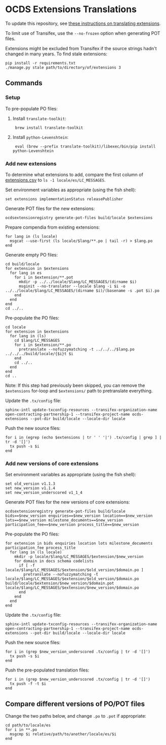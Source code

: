 # OCDS Extensions Translations

To update this repository, see [these instructions on translating extensions](https://ocdsextensionregistry.readthedocs.io/en/latest/translation.html).

To limit use of Transifex, use the `--no-frozen` option when generating POT files.

Extensions might be excluded from Transifex if the source strings hadn't changed in many years. To find stale extensions:

```
pip install -r requirements.txt
./manage.py stale path/to/directory/of/extensions 3
```

## Commands

### Setup

To pre-populate PO files:

1. Install `translate-toolkit`:

        brew install translate-toolkit

1. Install `python-Levenshtein`:

        eval (brew --prefix translate-toolkit)/libexec/bin/pip install python-Levenshtein

### Add new extensions

To determine what extensions to add, compare the first column of [extensions.csv](https://github.com/open-contracting/extension_registry/raw/main/extensions.csv) to `ls -1 locale/es/LC_MESSAGES`.

Set environment variables as appropriate (using the fish shell):

```
set extensions implementationStatus releasePublisher
```

Generate POT files for the new extensions:

```
ocdsextensionregistry generate-pot-files build/locale $extensions
```

Prepare compendia from existing extensions:

```
for lang in (ls locale)
  msgcat --use-first (ls locale/$lang/**.po | tail -r) > $lang.po
end
```

Generate empty PO files:

```
cd build/locale
for extension in $extensions
  for lang in es
    for i in $extension/**.pot
      mkdir -p ../../locale/$lang/LC_MESSAGES/(dirname $i)
      msginit --no-translator --locale $lang -i $i -o ../../locale/$lang/LC_MESSAGES/(dirname $i)/(basename -s .pot $i).po
    end
  end
end
cd ../..
```

Pre-populate the PO files:

```
cd locale
for extension in $extensions
  for lang in (ls)
    cd $lang/LC_MESSAGES
    for i in $extension/**.po
      pretranslate --nofuzzymatching -t ../../../$lang.po ../../../build/locale/{$i}t $i
    end
    cd ../..
  end
end
cd ..
```

Note: If this step had previously been skipped, you can remove the `$extensions` for-loop and `$extensions/` path to pretranslate everything.

Update the `.tx/config` file:

```
sphinx-intl update-txconfig-resources --transifex-organization-name open-contracting-partnership-1 --transifex-project-name ocds-extensions --pot-dir build/locale --locale-dir locale
```

Push the new source files:

```
for i in (egrep (echo $extensions | tr ' ' '|') .tx/config | grep ] | tr -d '[]')
  tx push -s $i
end
```

### Add new versions of core extensions

Set environment variables as appropriate (using the fish shell):

```
set old_version v1.1.3
set new_version v1.1.4
set new_version_underscored v1_1_4
```

Generate POT files for the new versions of core extensions:

```
ocdsextensionregistry generate-pot-files build/locale bids==$new_version enquiries==$new_version location==$new_version lots==$new_version milestone_documents==$new_version participation_fee==$new_version process_title==$new_version
```

Pre-populate the PO files:

```
for extension in bids enquiries location lots milestone_documents participation_fee process_title
  for lang in (ls locale)
    mkdir -p locale/$lang/LC_MESSAGES/$extension/$new_version
    for domain in docs schema codelists
      if [ -f locale/$lang/LC_MESSAGES/$extension/$old_version/$domain.po ]
        pretranslate --nofuzzymatching -t locale/$lang/LC_MESSAGES/$extension/$old_version/$domain.po build/locale/$extension/$new_version/$domain.pot locale/$lang/LC_MESSAGES/$extension/$new_version/$domain.po
      end
    end
  end
end
```

Update the `.tx/config` file:

```
sphinx-intl update-txconfig-resources --transifex-organization-name open-contracting-partnership-1 --transifex-project-name ocds-extensions --pot-dir build/locale --locale-dir locale 
```

Push the new source files:

```
for i in (grep $new_version_underscored .tx/config | tr -d '[]')
  tx push -s $i
end
```

Push the pre-populated translation files:

```
for i in (grep $new_version_underscored .tx/config | tr -d '[]')
  tx push -f -t $i
end
```

## Compare different versions of PO/POT files

Change the two paths below, and change `.po` to `.pot` if appropriate:

```
cd path/to/locale/es
for i in **.po
  msgcmp $i relative/path/to/another/locale/es/$i
end
```
